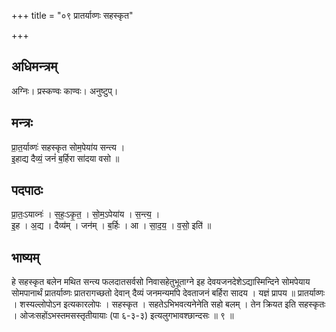 +++
title = "०९ प्रातर्याव्णः सहस्कृत"

+++
## अधिमन्त्रम्
अग्निः। प्रस्कण्वः काण्वः। अनुष्टुप्।

## मन्त्रः
प्रा॒त॒र्याव्णः॑ सहस्कृत सोम॒पेया॑य सन्त्य ।  
इ॒हाद्य दैव्यं॒ जनं॑ ब॒र्हिरा सा॑दया वसो ॥

## पदपाठः
प्रा॒तः॒ऽयाव्नः॑ । स॒हः॒ऽकृ॒त॒ । सो॒म॒ऽपेया॑य । स॒न्त्य॒ ।  
इ॒ह । अ॒द्य । दैव्य॑म् । जन॑म् । ब॒र्हिः । आ । सा॒द॒य॒ । व॒सो॒ इति॑ ॥

## भाष्यम्
हे सहस्कृत बलेन मथित सन्त्य फलदातसर्वसो निवासहेतुभूताग्ने इह देवयजनदेशेऽद्यास्मिन्दिने सोमपेयाय सोमपानार्थं प्रातर्याव्णः प्रातरागच्छतो देवान् दैव्यं जनमन्यमपि देवताजनं बर्हिरा सादय । यज्ञं प्रापय ॥ प्रातर्याव्णः । शस्यल्लोपोऽन इत्यकारलोपः । सहस्कृत । सहतेऽभिभवत्यनेनेति सहो बलम् । तेन क्रियत इति सहस्कृतः । ओजःसहोंऽभस्तमसस्तृतीयायाः (पा ६-३-३) इत्यलुगभावश्छान्दसः ॥ ९ ॥